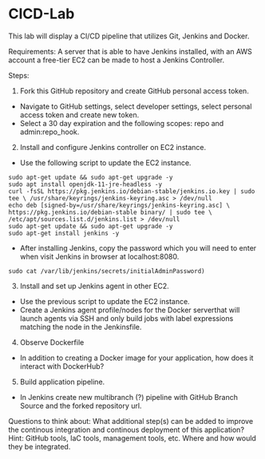 # CICD-Lab
This lab will display a CI/CD pipeline that utilizes Git, Jenkins and Docker. 

Requirements:
A server that is able to have Jenkins installed, with an AWS account a free-tier EC2 can be made to host a Jenkins Controller.

Steps:

1. Fork this GitHub repository and create GitHub personal access token. 
- Navigate to GitHub settings, select developer
settings, select personal access token and create new token. 
- Select a 30 day expiration and the following scopes: repo and admin:repo_hook. 

2. Install and configure Jenkins controller on EC2 instance.
- Use the following script to update the EC2 instance.
```
sudo apt-get update && sudo apt-get upgrade -y
sudo apt install openjdk-11-jre-headless -y
curl -fsSL https://pkg.jenkins.io/debian-stable/jenkins.io.key | sudo tee \ /usr/share/keyrings/jenkins-keyring.asc > /dev/null
echo deb [signed-by=/usr/share/keyrings/jenkins-keyring.asc] \ https://pkg.jenkins.io/debian-stable binary/ | sudo tee \ /etc/apt/sources.list.d/jenkins.list > /dev/null
sudo apt-get update && sudo apt-get upgrade -y
sudo apt-get install jenkins -y
```
- After installing Jenkins, copy the password which you will need to enter when visit Jenkins in browser at localhost:8080.
```
sudo cat /var/lib/jenkins/secrets/initialAdminPassword)
```
3. Install and set up Jenkins agent in other EC2. 
- Use the previous script to update the EC2 instance.
- Create a Jenkins agent profile/nodes for the Docker serverthat will launch agents via SSH and only build jobs with label expressions matching the node in the Jenkinsfile.

4. Observe Dockerfile 
- In addition to creating a Docker image for your application, how does it interact with DockerHub?  

5. Build application pipeline.
- In Jenkins create new multibranch (?) pipeline with GitHub Branch Source and the forked repository url.

Questions to think about:
What additional step(s) can be added to improve the continous integration and continous deployment of this application? Hint: GitHub tools, IaC tools, management tools, etc. Where and how would they be integrated. 
